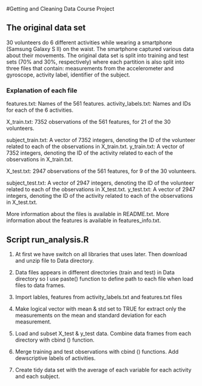 #Getting and Cleaning Data Course Project

## The original data set
30 volunteers do 6 different activities while wearing a smartphone (Samsung Galaxy S II) on the waist. The smartphone captured various data about their movements.
The original data set is split into training and test sets (70% and 30%, respectively) where each partition is also split into three files that contain: measurements from the accelerometer and gyroscope, activity label, identifier of the subject.

### Explanation of each file

features.txt: Names of the 561 features.
activity_labels.txt: Names and IDs for each of the 6 activities.

X_train.txt: 7352 observations of the 561 features, for 21 of the 30 volunteers.

subject_train.txt: A vector of 7352 integers, denoting the ID of the volunteer related to each of the observations in X_train.txt.
y_train.txt: A vector of 7352 integers, denoting the ID of the activity related to each of the observations in X_train.txt.

X_test.txt: 2947 observations of the 561 features, for 9 of the 30 volunteers.

subject_test.txt: A vector of 2947 integers, denoting the ID of the volunteer related to each of the observations in X_test.txt.
y_test.txt: A vector of 2947 integers, denoting the ID of the activity related to each of the observations in X_test.txt.

More information about the files is available in README.txt. More information about the features is available in features_info.txt.

## Script run_analysis.R

1. At first we have switch on all libraries that uses later. Then download and unzip file to Data directory. 

2. Data files appears in different directories (train and test) in Data directory so I use paste() function to define path to each file when load files to data frames. 

3. Import lables, features from activity_labels.txt and features.txt files 

4. Make logical vector with mean & std set to TRUE for extract only the measurements on the mean and standard deviation for each measurement.

5. Load and subset X_test & y_test data. Combine data frames from each directory with cbind () function.

6. Merge training and test observations with cbind () functions. Add dewscriptive labels of activities.

7. Create tidy data set with the average of each variable for each activity and each subject.